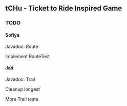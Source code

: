 ## tCHu - Ticket to Ride Inspired Game

### TODO

#### Sofiya
Javadoc: Route

Implement RouteTest
#### Jad
Javadoc: Trail

Cleanup longest

More Trail tests